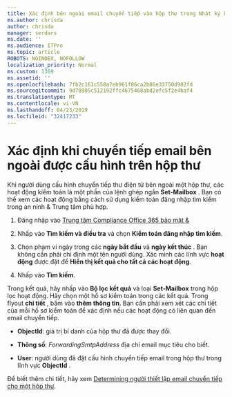 ```yaml
---
title: Xác định bên ngoài email chuyển tiếp vào hộp thư trong Nhật ký kiểm tra
ms.author: chrisda
author: chrisda
manager: serdars
ms.date: ''
ms.audience: ITPro
ms.topic: article
ROBOTS: NOINDEX, NOFOLLOW
localization_priority: Normal
ms.custom: 1369
ms.assetid: ''
ms.openlocfilehash: 7fb2c161c558a7eb961f86ca2b86e33750d902fd
ms.sourcegitcommit: 9d78905c512192ffc4675468abd2efc5f2e4baf4
ms.translationtype: MT
ms.contentlocale: vi-VN
ms.lasthandoff: 04/23/2019
ms.locfileid: "32417233"
---
```

# <a name="identify-when-external-email-forwarding-is-configured-on-mailboxes"></a>Xác định khi chuyển tiếp email bên ngoài được cấu hình trên hộp thư

Khi người dùng cấu hình chuyển tiếp thư điện tử bên ngoài một hộp thư, các hoạt động kiểm toán là một phần của lệnh ghép ngắn **Set-Mailbox** . Bạn có thể xem các hoạt động bằng cách sử dụng kiểm toán đăng nhập tìm kiếm trong an ninh & Trung tâm phù hợp.

1. Đăng nhập vào [Trung tâm Compliance Office 365 bảo mật &](https://protection.office.com/)

2. Nhấp vào **Tìm kiếm và điều tra** và chọn **Kiểm toán đăng nhập tìm kiếm**.

3. Chọn phạm vi ngày trong các **ngày bắt đầu** và **ngày kết thúc** . Bạn không cần phải chỉ định một tên người dùng. Xác minh các lĩnh vực **hoạt động** được đặt để **Hiển thị kết quả cho tất cả các hoạt động**.

4. Nhấp vào **Tìm kiếm**.

Trong kết quả, hãy nhấp vào **Bộ lọc kết quả** và loại **Set-Mailbox** trong hộp lọc hoạt động. Hãy chọn một hồ sơ kiểm toán trong các kết quả. Trong flyout **chi tiết** , bấm vào **thêm thông tin**. Bạn cần phải xem xét các chi tiết của mỗi hồ sơ kiểm toán để xác định nếu các hoạt động có liên quan đến email chuyển tiếp.

- **ObjectId**: giá trị bí danh của hộp thư đã được thay đổi.

- **Thông số**: _ForwardingSmtpAddress_ địa chỉ email mục tiêu cho biết.

- **User**: người dùng đã đặt cấu hình chuyển tiếp email trong hộp thư trong lĩnh vực **ObjectId** .

Để biết thêm chi tiết, hãy xem [Determining người thiết lập email chuyển tiếp cho một hộp thư](https://docs.microsoft.com/office365/securitycompliance/auditing-troubleshooting-scenarios#determining-who-set-up-email-forwarding-for-a-mailbox).
